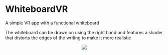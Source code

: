 # WhiteboardVR

A simple VR app with a functional whiteboard

The whiteboard can be drawn on using the right hand and features a shader that distorts the edges of the writing to make it more realistic

<p align="middle">
    <img src=".images/demonstration.gif" />
</p>
